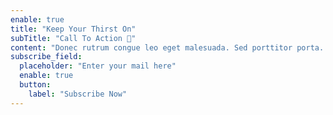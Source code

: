 ```yaml
---
enable: true
title: "Keep Your Thirst On"
subTitle: "Call To Action 📣"
content: "Donec rutrum congue leo eget malesuada. Sed porttitor porta. Vivamus suscit"
subscribe_field:
  placeholder: "Enter your mail here"
  enable: true
  button:
    label: "Subscribe Now"
---
```

